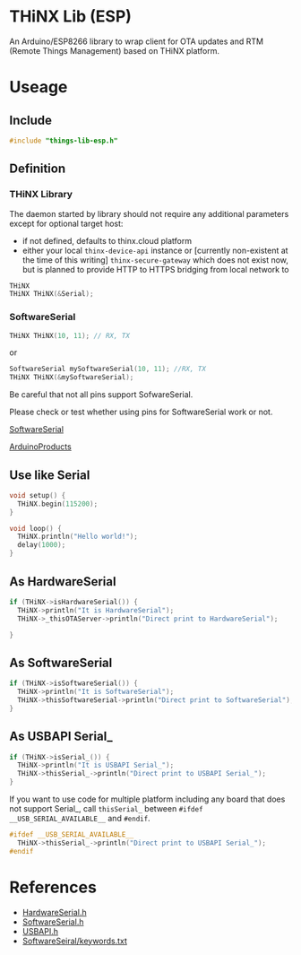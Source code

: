 # THiNX Lib (ESP)
An Arduino/ESP8266 library to wrap client for OTA updates and RTM (Remote Things Management) based on THiNX platform.

# Useage
## Include

```c
#include "things-lib-esp.h"

```

## Definition
### THiNX Library

The daemon started by library should not require any additional parameters except for optional target host:

* if not defined, defaults to thinx.cloud platform
* either your local `thinx-device-api` instance or [currently non-existent at the time of this writing] `thinx-secure-gateway` which does not exist now, but is planned to provide HTTP to HTTPS bridging from local network to 

```c
THiNX 
THiNX THiNX(&Serial);
```

### SoftwareSerial

```c
THiNX THiNX(10, 11); // RX, TX
```

or

```c
SoftwareSerial mySoftwareSerial(10, 11); //RX, TX
THiNX THiNX(&mySoftwareSerial);
```

Be careful that not all pins support SofwareSerial.

Please check or test whether using pins for SoftwareSerial work or not.

[SoftwareSerial](https://www.arduino.cc/en/Reference/SoftwareSerial)

[ArduinoProducts](https://www.arduino.cc/en/Main/Products)

## Use like Serial

```c
void setup() {
  THiNX.begin(115200);
}

void loop() {
  THiNX.println("Hello world!");
  delay(1000);
}
```

## As HardwareSerial

```c
if (THiNX->isHardwareSerial()) {
  THiNX->println("It is HardwareSerial");
  THiNX->_thisOTAServer->println("Direct print to HardwareSerial");

}
```

## As SoftwareSerial

```c
if (THiNX->isSoftwareSerial()) {
  THiNX->println("It is SoftwareSerial");
  THiNX->thisSoftwareSerial->println("Direct print to SoftwareSerial");
}
```

## As USBAPI Serial_

```c
if (THiNX->isSerial_()) {
  THiNX->println("It is USBAPI Serial_");
  THiNX->thisSerial_->println("Direct print to USBAPI Serial_");
}
```

If you want to use code for multiple platform including any board that does not support Serial_, call `thisSerial_` between `#ifdef __USB_SERIAL_AVAILABLE__` and `#endif`.

```c
#ifdef __USB_SERIAL_AVAILABLE__
  THiNX->thisSerial_->println("Direct print to USBAPI Serial_");
#endif
```

# References
- [HardwareSerial.h](https://github.com/arduino/Arduino/blob/master/hardware/arduino/avr/cores/arduino/HardwareSerial.h)
- [SoftwareSerial.h](https://github.com/arduino/Arduino/blob/master/hardware/arduino/avr/libraries/SoftwareSerial/src/SoftwareSerial.h)
- [USBAPI.h](https://github.com/arduino/Arduino/blob/2bfe164b9a5835e8cb6e194b928538a9093be333/hardware/arduino/avr/cores/arduino/USBAPI.h)
- [SoftwareSeiral/keywords.txt](https://github.com/arduino/Arduino/blob/master/hardware/arduino/avr/libraries/SoftwareSerial/keywords.txt)
